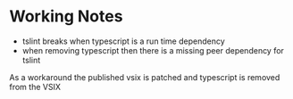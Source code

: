 # Working Notes

- tslint breaks when typescript is a run time dependency
- when removing typescript then there is a missing peer dependency for tslint

As a workaround the published vsix is patched and typescript is removed from the VSIX